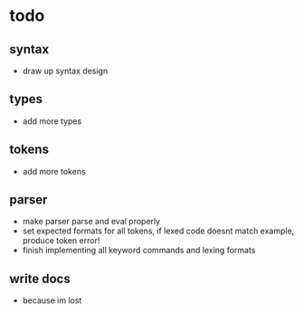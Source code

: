 # todo

## syntax
* draw up syntax design

## types
* add more types

## tokens
* add more tokens

## parser
* make parser parse and eval properly
* set expected formats for all tokens, if lexed code doesnt match example, produce token error!
* finish implementing all keyword commands and lexing formats

## write docs
* because im lost